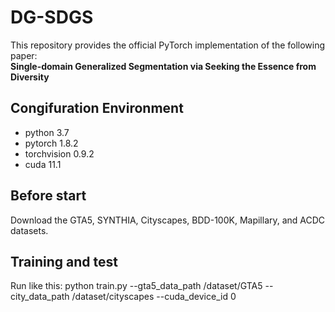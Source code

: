# DG-SDGS
This repository provides the official PyTorch implementation of the following paper:  
**Single-domain Generalized Segmentation via Seeking the Essence from Diversity**

## Congifuration Environment
- python 3.7
- pytorch 1.8.2
- torchvision 0.9.2
- cuda 11.1

## Before start
Download the GTA5, SYNTHIA, Cityscapes, BDD-100K, Mapillary, and ACDC datasets.

## Training and test
Run like this: python train.py --gta5_data_path /dataset/GTA5 --city_data_path /dataset/cityscapes --cuda_device_id 0

